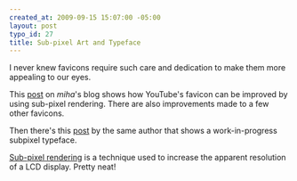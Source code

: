 ```yaml
--- 
created_at: 2009-09-15 15:07:00 -05:00
layout: post
typo_id: 27
title: Sub-pixel Art and Typeface
---
```

<p>I never knew favicons require such care and dedication to make them more appealing to our eyes.</p>
<p>This <a href="http://typophile.com/node/60577">post</a> on <em>miha</em>'s blog shows how YouTube's favicon can be improved by using sub-pixel rendering. There are also improvements made to a few other favicons.</p>
<p>Then there's this <a href="http://typophile.com/node/61920">post</a> by the same author that shows a work-in-progress subpixel typeface.</p>
<p><a href="http://en.wikipedia.org/wiki/Subpixel_rendering">Sub-pixel rendering</a> is a technique used to increase the apparent resolution of a LCD display. Pretty neat!</p>
